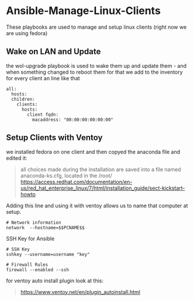 # Ansible-Manage-Linux-Clients
These playbooks are used to manage and setup linux clients (right now we are using fedora)
## Wake on LAN and Update
the wol-upgrade playbook is used to wake them up and update them - and when something changed to reboot them
for that we add to the inventory for every client an line like that
```
all:
  hosts:
  children:
    clients:
      hosts:
        client fqdn:
          macaddress: "00:00:00:00:00:00"
```
## Setup Clients with Ventoy
we installed fedora on one client and then copyed the anaconda file and edited it:
> all choices made during the installation are saved into a file named anaconda-ks.cfg, located in the /root/
https://access.redhat.com/documentation/en-us/red_hat_enterprise_linux/7/html/installation_guide/sect-kickstart-howto

Adding this line and using it with ventoy allows us to name that computer at setup.
```
# Network information
network  --hostname=$$PCNAME$$
```
SSH Key for Ansible
```
# SSH Key
sshkey --username=username "key"

# Firewall Rules
firewall --enabled --ssh
```
for ventoy auto install plugin look at this:
> https://www.ventoy.net/en/plugin_autoinstall.html
